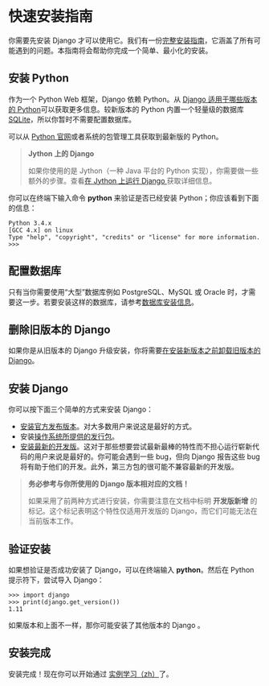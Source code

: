# 快速安装指南

你需要先安装 Django 才可以使用它。我们有一份[完整安装指南](https://docs.djangoproject.com/en/1.11/topics/install/)，它涵盖了所有可能遇到的问题。本指南将会帮助你完成一个简单、最小化的安装。

## 安装 Python

作为一个 Python Web 框架，Django 依赖 Python。从 [Django 适用于哪些版本的 Python](https://docs.djangoproject.com/en/1.11/faq/install/#faq-python-version-support)可以获取更多信息。较新版本的 Python 内置一个轻量级的数据库 [SQLite](https://sqlite.org)，所以你暂时不需要配置数据库。

可以从 [Python 官网](https://www.python.org/downloads/)或者系统的包管理工具获取到最新版的 Python。

> **Jython 上的 Django**
>
> 如果你使用的是 Jython（一种 Java 平台的 Python 实现），你需要做一些额外的步骤。查看[在 Jython 上运行 Django ](https://docs.djangoproject.com/en/1.11/howto/jython/)获取详细信息。

你可以在终端下输入命令 **python** 来验证是否已经安装 Python；你应该看到下面的信息：

```pycon
Python 3.4.x
[GCC 4.x] on linux
Type "help", "copyright", "credits" or "license" for more information.
>>>
```

## 配置数据库

只有当你需要使用“大型”数据库例如 PostgreSQL、MySQL 或 Oracle 时，才需要这一步。若要安装这样的数据库，请参考[数据库安装信息](https://docs.djangoproject.com/en/1.11/topics/install/#database-installation)。

## 删除旧版本的 Django

如果你是从旧版本的 Django 升级安装，你将需要[在安装新版本之前卸载旧版本的 Django](https://docs.djangoproject.com/en/1.11/topics/install/#removing-old-versions-of-django)。

## 安装 Django

你可以按下面三个简单的方式来安装 Django：

- [安装官方发布版本](https://docs.djangoproject.com/en/1.11/topics/install/#installing-official-release)。对大多数用户来说这是最好的方式。
- 安装[操作系统所提供的发行包](https://docs.djangoproject.com/en/1.11/topics/install/#installing-distribution-package)。
- [安装最新的开发版](https://docs.djangoproject.com/en/1.11/topics/install/#installing-development-version)。这对于那些想要尝试最新最棒的特性而不担心运行崭新代码的用户来说是最好的。你可能会遇到一些 bug，但向 Django 报告这些 bug 将有助于他们的开发。此外，第三方包的很可能不兼容最新的开发版。

> **务必参考与你所使用的 Django 版本相对应的文档！**
>
> 如果采用了前两种方式进行安装，你需要注意在文档中标明 **开发版新增** 的标记。这个标记表明这个特性仅适用开发版的 Django，而它们可能无法在当前版本工作。

## 验证安装

如果想验证是否成功安装了 Django，可以在终端输入 **python**。然后在 Python 提示符下，尝试导入 Django：

```pycon
>>> import django
>>> print(django.get_version())
1.11
```

如果版本和上面不一样，那你可能安装了其他版本的 Django 。

## 安装完成

安装完成！现在你可以开始通过 [实例学习（zh）](part1.md)了。
